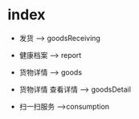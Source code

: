 # index

- 发货 --> goodsReceiving

- 健康档案 --> report

- 货物详情 --> goods

- 货物详情 查看详情 --> goodsDetail

- 扫一扫服务 -->consumption
